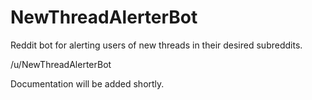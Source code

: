 # NewThreadAlerterBot
Reddit bot for alerting users of new threads in their desired subreddits.

/u/NewThreadAlerterBot

Documentation will be added shortly.
